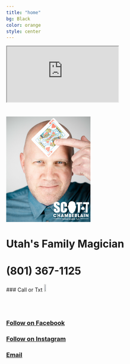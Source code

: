 ```yaml
---
title: "home"
bg: Black
color: orange
style: center
---
```

<!-- Global site tag (gtag.js) - Google Analytics -->

<div class="icontain"><iframe src="https://www.youtube.com/embed/kEF75qdFaDo" allowfullscreen></iframe></div><br><br>

<!--<div class="icontain"><iframe src="//www.youtube.com/embed/VLzeWVlbWoY" allowfullscreen></iframe></div><br><br>-->


<!--<img src="img/GSM.png" alt="Great Scott Magic" width="70%" height="70%">-->

<img src="img/headshot2withlogo.jpg" width="45%" height="45%"/>
<h1>Utah's Family Magician</h1>

<h1>(801) 367-1125</h1>
### Call or Txt
<a href="tel:8013671125"><img src="img/phone icon.png" width="10%" height="10%"></a>


<!--<span class="fa-stack subtlecircle" style="font-size:100px; background:rgba(255,166,0,0.1)">
  <i class="fa fa-circle fa-stack-2x text-white"></i>
  <i class="fa fa-bicycle fa-stack-1x text-orange"></i>
</span>-->

<!--<script src="https://apps.elfsight.com/p/platform.js" defer></script>
<div class="elfsight-app-05b6d0fd-c8f2-49da-be97-bad4fd186f0e"></div>
-->
<!--# Magic is my passion!
{: .text-Blue}-->


<!--I love performing magic and giving back to the communities in which I live.-->
<br><br>
### [Follow on Facebook](https://www.facebook.com/scottchamberlainmagic)<br>
### [Follow on Instagram](https://www.instagram.com/scottchamberlainmagic)<br>
### <a href="mailto:scottchamberlainmagic@gmail.com">Email</a><br>
<!--<img src="img/Headshot with logo.jpg" width="40%" height = "40%" alt="Scott Chamberlain">-->
